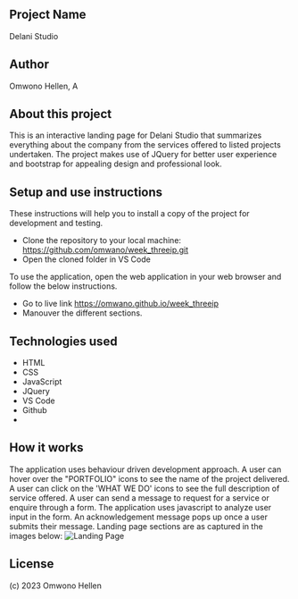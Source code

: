 ## Project Name
Delani Studio

## Author
Omwono Hellen, A

## About this project
This is an interactive landing page for Delani Studio that summarizes everything about the company from the services offered to listed projects undertaken. The project makes use of JQuery for better user experience and bootstrap for appealing design and professional look.

## Setup and use instructions
These instructions will help you to install a copy of the project for development and testing.

- Clone the repository to your local machine: https://github.com/omwano/week_threeip.git
- Open the cloned folder in VS Code

To use the application, open the web application in your web browser and follow the below instructions.
- Go to live link https://omwano.github.io/week_threeip
- Manouver the different sections.

## Technologies used
- HTML
- CSS
- JavaScript
- JQuery
- VS Code
- Github
- 
## How it works
The application uses behaviour driven development approach. A user can hover over the "PORTFOLIO" icons to see the name of the project delivered. A user can click on the 'WHAT WE DO' icons to see the full description of service offered. A user can send a message to request for a service or enquire through a form.
The application uses javascript to analyze user input in the form. An acknowledgement message pops up once a user submits their message.
Landing page sections are as captured in the images below:
![Landing Page](assets/Delani.jpg)

## License
(c) 2023 Omwono Hellen
